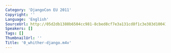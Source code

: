 ```yaml
---
Category: 'DjangoCon EU 2011'
Copyright: ''
Language: 'English'
SourceUrl: http://05d2db1380b6504cc981-8cbed8cf7e3a131cd8f1c3e383d10041.r93.cf2.rackcdn.com/djangocon-eu-2011/0_whither-django.m4v
Speakers: []
Tags: []
ThumbnailUrl: ''
Title: '0_whither-django.m4v'
---
```

